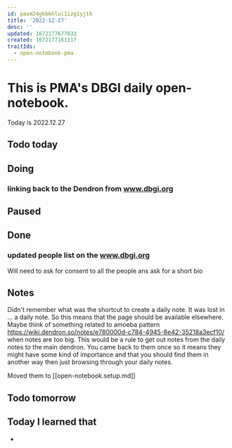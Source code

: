 ```yaml
---
id: pavm24gkbkhlul1izg1yjtk
title: '2022-12-27'
desc: ''
updated: 1672177677833
created: 1672177161117
traitIds:
  - open-notebook-pma
---
```


# This is PMA's DBGI daily open-notebook.

Today is 2022.12.27

## Todo today

###
###
###

## Doing
### linking back to the Dendron from www.dbgi.org


## Paused

## Done

### updated people list on the www.dbgi.org
  Will need to ask for consent to all the people ans ask for a short bio



## Notes

Didn't remember what was the shortcut to create a daily note. 
It was lost in ... a daily note. So this means that the page should be available elsewhere. 
Maybe think of something related to amoeba pattern https://wiki.dendron.so/notes/e780000d-c784-4945-8e42-35218a3ecf10/ when notes are too big.
This would be a rule to get out notes from the daily notes to the main dendron. You came back to them once so it means they might have some kind of importance and that you should find them in another way then just browsing through your daily notes.

Moved them to [[open-notebook.setup.md]]



## Todo tomorrow

###
###
###


## Today I learned that

- 
